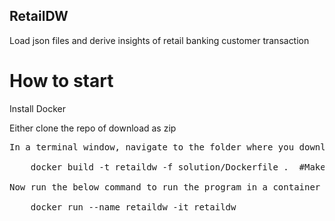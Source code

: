 ## RetailDW
Load json files and derive insights of retail banking customer transaction
# How to start
Install Docker  

Either clone the repo of download as zip 
<pre>
In a terminal window, navigate to the folder where you downloaded this repo and run the below command to build the docker image  
	
	docker build -t retaildw -f solution/Dockerfile .  #Make sure the dot is included  

Now run the below command to run the program in a container  
	
	docker run --name retaildw -it retaildw  
</pre>
